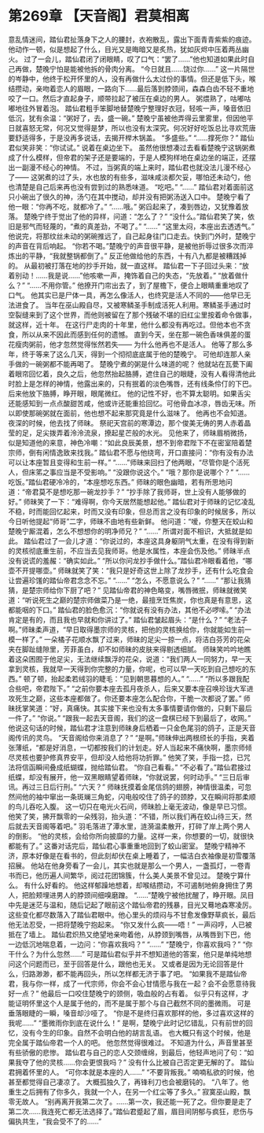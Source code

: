 # 第269章 【天音阁】君莫相离
意乱情迷间，踏仙君扯落身下之人的腰封，衣袍散乱，露出下面青青紫紫的痕迹。他动作一顿，似是想起了什么，目光又是晦暗又是炙热，犹如灰烬中压着两丛幽火。
过了一会儿，踏仙君闭了闭眼睛，叹了口气：“罢了……”他也知道如果此时自己再做，楚晚宁怕是能被他拆的骨肉分离。
“今日就且……饶过你……”
这一片隔世的岑静中，他终于松开怀里的人，没有再做什么太过份的事情。但还是低下头，喉结攒动，亲吻着恋人的眉眼，一路向下……最后落到脖颈间，森森白齿不轻不重地咬了一口。然后才直起身子，顺带拉起了被压在桌边的男人。
粥煨熟了，咕嘟咕嘟地往外冒着泡。
踏仙君粗手笨脚地替楚晚宁整理好衣冠，轻咳一声，嗓音依旧低沉，犹有余温：“粥好了，去，盛一碗。”
楚晚宁虽被他弄得云里雾里，但因他平日就喜怒无常，何况又觉得是梦，所以也没有太深究。何况好好吃饭总比寻欢荒唐要舒适得多，于是没再多说话，去揭开榉木锅盖。
“多盛些。”
“……撑死你？”
踏仙君似笑非笑：“你试试。”
说着在桌边坐下。
虽然他很想凑过去看看楚晚宁这锅粥煮成了什么模样，但帝君的架子还是要端的，于是人模狗样地在桌边坐的端正，还摆出一副漫不经心的神情。
不过，当粥真的端上来时，踏仙君也就没法儿漫不经心了——
这粥煮的过了头，水也放的有些多，滋味咸淡都欠妥，哪怕还未动勺，他也清楚是自己后来再也没有尝到过的熟悉味道。
“吃吧。”
“……”
踏仙君对着面前这只小碗出了很久的神，汤勺在其中搅动，却并没有把粥汤送入口中。
楚晚宁看了他一眼：“你再不吃，就都冷了。”
“……哦。”
粥舀起来了，凑到唇边，又犹豫着放落。
楚晚宁终于觉出了他的异样，问道：“怎么了？”
“没什么。”踏仙君笑了笑，依旧是邪气而轻蔑的，“煮的真差劲，不喝了。”
“……”
“这里太闷，本座出去透透气。”
他说完，将那纹丝未动的粥碗推远了，自己起身往门口走去。快到门外时，楚晚宁的声音在背后响起。
“你若不喝。”楚晚宁的声音很平静，是被他折辱过很多次而淬炼出的平静，“我就整锅都倒了。”
反正他做给他的东西，十有八九都是被糟践掉的。
从最初被打落在地的抄手开始，就一直这样。
踏仙君一下子回过头来：“放着别动！……我是说……”他咳嗽一声，掩饰着自己的失态，“先放着。”
“放着做什么？”
“……不用你管。”
他撩开门帘出去了，到了屋檐下，便合上眼睛重重地叹了口气。
他其实已是尸体一具，再怎么像活人，也终究是活人不同的——他早已无法进食了。
当年在巫山殿自尽，又被寒鳞圣手制成活死人利用。寒鳞圣手通过时空裂缝来到了这个世界，而他则被留在了那个残破不堪的旧红尘里按着命令做事，就这样，近十年。
在这行尸走肉的十年里，他什么都没有再吃过。但他本也不贪食，所以从来不因此而感到任何的遗憾。
直到今天，坐在那一碗色香味俱差的蛋花瘦肉粥前，他才忽然觉得怅然若失——
为什么他再也不是活人。
他等了那么多年，终于等来了这么几天，得到一个彻彻底底属于他的楚晚宁。
可他却连那人亲手做的一碗粥都不能再喝了。
楚晚宁煮的粥是什么味道的呢？
他就站在瓦甍下阖着眼帘回忆着，良久之后，他忽然抬起胳膊，遮住自己的眼睫，没有人看得清他此时脸上是怎样的神情，他露出来的，只有抿着的淡色嘴唇，还有线条伶仃的下巴。
后来他放下胳膊，睁开眼，眼尾微红。
他的记性不好，也不算太聪明。如果舌尖还能感知到一点点酸甜苦咸，他或许还能重拾回忆。可他骨血冰凉，唇齿无味。所以即使那碗粥就在面前，他也想不起来那究竟是什么滋味了。
他再也不会知道。
夜深的时候，他去找了师昧。
祭祀天宫前的寒潭边，那个俊美无俦的男人赤着晶莹的足，足尖拨弄着泠泠流泉，撩起星芒般的水光。
见他来了，师昧眉梢微扬，似是知道他的来意，神色冷嘲：“如此良辰美景，想不到帝君陛下不在密室陪着楚宗师，倒有闲情逸致来找我。”
踏仙君不愿与他绕弯，开口直接问：“你有没有办法可以让本座暂且变得和生前一样。”
“……”师昧来回扫了他两眼，“尽管你是个活死人，但床笫之事应当是不受影响。”
“没跟你说这个。”
“哦？那你是说哪个？”
“……吃饭。”踏仙君硬冷冷的，“本座想吃东西。”
师昧的眼色幽暗，若有所思地问道：“帝君莫不是想吃那一碗龙抄手？”
“抄手除了我师哥，世上没有人能够做的好。”
师昧笑了一下：“难得啊，你今天居然能想起他。”
踏仙君对于师昧的记忆凌乱不稳，时而能回忆起来，时而又没有印象，但总而言之没有印象的时候居多，所以今日听他提起“师哥”二字，师昧不由地有些新鲜。
他问道：“嗳，你整天在蛟山和楚晚宁厮混着，怎么不想想你的明净师兄？”
“……”
所谓对面不相识，大抵就是如此。
踏仙君过了一会儿才道：“你说过的，本座这具身躯阴气太重，在没有得到新的灵核彻底重生前，不应当去见我师哥。他是水属性，本座会伤及他。”
师昧半点没有说谎的羞赧：“确实如此。”
“所以你问龙抄手做什么。”踏仙君冷眼看着他，“哪壶不开提哪壶。”
师昧就笑了笑：“我只是好奇这世上除了龙抄手，还有什么吃食会让尝遍珍馐的踏仙帝君念念不忘。”
“……”
“怎么，不愿意说么？”
“……”
“那让我猜猜，是楚宗师给你下厨了吧？”
见踏仙帝君的神色略变，嘴唇微抿，师昧就微笑道：“听说死生之巅的楚宗师做菜乃是一绝，最擅烹饪焦炭，你也真是有意思，这都能咽的下口。”
踏仙君的脸色愈沉：“你就说有没有办法，其他不必啰嗦。”
“办法肯定是有的，而且我也早就和你讲过了。”
踏仙君皱起眉头：“是什么？”
“老法子啊。”师昧柔声道，“早日取得墨宗师的灵核，把他的灵核换给你，你就能如生前一模一样了。”
一朵橘子花顺水飘了过来，师昧的足尖一掠一点，将洁白芬芳的花朵夹在脚趾缝隙里，芳菲虽白，却不如师昧的皮肤来得剔透细腻。
师昧笑吟吟地瞧着这朵困囿于他足尖，无法继续飘浮的花朵，说道：“我们两人一同努力，早一天拿到灵核，我就早一天得到你完整的力量，你呢，也可以早一天吃到自己想吃的东西。”
顿了顿，抬起柔若绒羽的睫毛：“见到朝思暮想的人。”
“……”
“所以多跟我配合些吧，帝君陛下。”
“之前你要本座去孤月夜杀人，后来又要本座召唤珍珑大军进攻死生之巅，这些本座都做了。你还要本座怎么配合你，干脆一次都说了罢。”
师昧抚掌笑道：“好，真痛快。其实接下来也没有太多事情要请你做的，只剩下最后一件了。”
“你说。”
“跟我一起去天音阁，我们的这一盘棋已经下到最后了，收网。”
他说这句话的时候，踏仙君才注意到师昧身后栖着一只金色尾羽的鸽子，正是天音阁传讯的灵鸟。
“天音阁给你来消息了？”
“是啊。”师昧伸出两根颀长的手指，夹着张薄纸，“都是好消息，一切都按我们的计划走。好人当起来不痛快啊，墨宗师倾尽灵核也要护修真界安平，但却没人给他将功折罪。”
他笑了笑，手指一捻，已咒法将信函瞬间叠成纸蝴蝶，抛给踏仙君。
“你自己看看。”
“不必看了。”踏仙君接过纸蝶，却没有展开，他一双黑眼睛望着师昧，“你就说罢，何时动手。”
“三日后审讯。再过三日后行刑。”
“六天？”
师昧抚摸着金尾信鸽的翅膀，神情很温柔，可忽然间他的袖中窜出一条斑斓三角蛇，闪电般咬住了鸽子的颈脖，又在瞬间将那柔顺的鸟儿吞吃入腹。
这一切只在电光火石间，师昧脸上毫无波动，像是早已习惯。
他笑了笑，拂开飘零的一朵残羽，抬头道：“不错，所以我们再在蛟山待三天，然后就去天音阁等着吧。”
羽毛落进了潭水里，涟漪温柔散开，打碎了岸上两个男人的倒影。
“他的灵核，会给你所向披靡的力量。这样一来，你想要的一切，就很快都能有了。”
这番对话完后，踏仙君心事重重地回到了蛟山密室。
楚晚宁精神不济，原本好像是在看书的，但此刻却伏在桌上睡着了，一幅洁白衣袖像是初雪覆落招展。
他站在他身旁看了一会儿，其实也就是那么一个男人，一盏孤灯，一卷青书而已，他历遍人间繁华，阅过花团锦簇，什么美人美景不曾见过。
楚晚宁算什么。
有什么好看的。
他这样郁躁地想着，却喉结攒动，不可遏制地俯身拥住了男人，把脸颊埋进男人的脖颈间细嗅磨蹭。
“……”楚晚宁被他扰醒了，睁开眼。凤目中先是迷茫与温和，随后记起了眼前这个踏仙帝君的残暴，目光又蓦地森寒凌厉。
这些变化都尽数落入了踏仙君眼中。他心里头的烦闷与不甘愈发像野草疯长，最后他无法忍受，一把将楚晚宁抱起来。
“你又发什么疯——唔！”
一声闷哼，人已被抵在了墙上。
踏仙君炽热又绝望地亲吻着他，从脖颈到嘴唇，从嘴唇到下巴，他一边低沉地喘息着，一边问：“你喜欢我吗？”
“……”
“楚晚宁，你喜欢我吗？”
“你干什么？为什么忽然……”
可是踏仙君似乎并不想知道他的答案，他只是单纯地想问这个问题而已，至于回答是什么，跟他也无关。
又或者是因为无论回答是什么，归路渺渺，都不能再回头，所以怎样都无济于事了吧。
“如果我不是踏仙帝君，我与你一样，成了一代宗师，你会不会心甘情愿与我在一起？会不会愿意待我好一点？”
他最后一口咬住楚晚宁的颈侧，吸血般的占有着。
似乎只有这样，才能证明怀里这个人是属于他的，而不是属于那个与自己截然不同的墨微雨。
可是垂落眼睫的一瞬，嗓音却沙哑了。
“你是不是终归喜欢那样的他，多过喜欢这样的我呢……”
“墨微雨你到底在说什么！”
是啊，楚晚宁此时记忆错乱，只有前世的回忆，没有今生的印象。自然不会明白他的胡言乱语。
也大概只有这个时候，他是完全属于踏仙帝君一个人的吧。
他忽然觉得很难过。
不知道为什么，声音里甚至有些骄傲的悲惨。
踏仙君与自己的恋人交颈缠绵，到最后，他轻声地问了句：“如果我夺了他的灵核……你会更恨我吗？”
没有什么比被自己否定更无解的了。
踏仙君拥着怀里的人。
“可你本就是本座的人……”
“不要背叛我。”
喃喃私欲的时候，他甚至都觉得自己凄凉了。
大概孤独久了，再锋利刀也会被磨钝的。
“八年了。他重生之后拥有了你多久，我就一个人，在另一个红尘等了多久。”
寂寞巫山殿，飘零无故人。
“别再离开我第二次了。……第一次，我还能一死了之。但你要是走了第二次……我连死亡都无法选择了。”踏仙君蹙起了眉，眉目间阴郁与疯狂，悲伤与偏执共生，“我会受不了的……”

